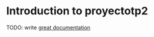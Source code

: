 # Introduction to proyectotp2

TODO: write [great documentation](http://jacobian.org/writing/what-to-write/)
